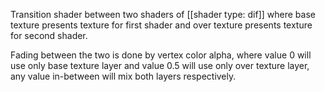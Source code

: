 Transition shader between two shaders of [[shader type: dif]] where base texture presents texture for first shader and over texture presents texture for second shader.

Fading between the two is done by vertex color alpha, where value 0 will use only base texture layer and value 0.5 will use only over texture layer, any value in-between will mix both layers respectively.